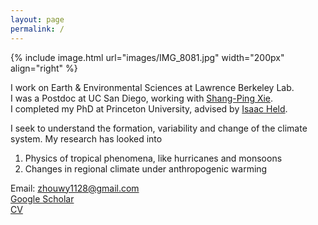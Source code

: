 ```yaml
---
layout: page
permalink: /
---
```


{% include image.html url="images/IMG_8081.jpg" width="200px" align="right" %}

I work on Earth & Environmental Sciences at Lawrence Berkeley Lab.   
I was a Postdoc at UC San Diego, working with [Shang-Ping Xie](http://scrippsscholars.ucsd.edu/sxie/).   
I completed my PhD at Princeton University, advised by [Isaac Held](https://www.gfdl.noaa.gov/isaac-held-homepage/).   

I seek to understand the formation, variability and change of the climate system. My research has looked into      
1) Physics of tropical phenomena, like hurricanes and monsoons       
2) Changes in regional climate under anthropogenic warming


Email: zhouwy1128@gmail.com    
[Google Scholar](https://scholar.google.com/citations?user=qlLj08YAAAAJ&hl=e)     
[CV](http://github.com/wenyuz/wenyuz.github.io/blob/master/CV.pdf?raw=true)    

